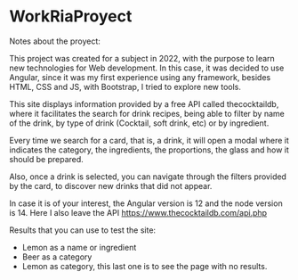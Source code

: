 # WorkRiaProyect

Notes about the proyect:

This project was created for a subject in 2022, with the purpose to learn new technologies for Web development. In this case, it was decided to use Angular, since it was my first experience using any framework, besides HTML, CSS and JS, with Bootstrap, I tried to explore new tools.

This site displays information provided by a free API called thecocktaildb, where it facilitates the search for drink recipes, being able to filter by name of the drink, by type of drink (Cocktail, soft drink, etc) or by ingredient.

Every time we search for a card, that is, a drink, it will open a modal where it indicates the category,  the ingredients, the proportions, the glass and how it should be prepared.

Also, once a drink is selected, you can navigate through the filters provided by the card, to discover new drinks that did not appear.

In case it is of your interest, the Angular version is 12 and the node version is 14. Here I also leave the API https://www.thecocktaildb.com/api.php


Results that you can use to test the site:

- Lemon as a name or ingredient
- Beer as a category
- Lemon as category, this last one is to see the page with no results.

